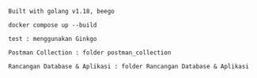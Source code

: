 ```
Built with golang v1.18, beego
```

```
docker compose up --build
```

```
test : menggunakan Ginkgo
```

```
Postman Collection : folder postman_collection
```

```
Rancangan Database & Aplikasi : folder Rancangan Database & Aplikasi
```
